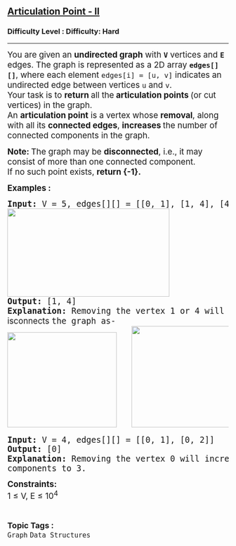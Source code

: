 <h2><a href="https://www.geeksforgeeks.org/problems/articulation-point2616/1?_gl=1*p7ddgf*_up*MQ..*_gs*MQ..&gclid=CjwKCAjwktO_BhBrEiwAV70jXtdZ1ZZFug8h_UQVVgzNt5D6hmdAUpyV9TnOcbQ0MSQRoH-rrDHDLxoCu8UQAvD_BwE">Articulation Point - II</a></h2><h3>Difficulty Level : Difficulty: Hard</h3><hr><div class="problems_problem_content__Xm_eO"><p class="" data-start="109" data-end="329"><span style="font-size: 14pt;">You are given an <strong data-start="126" data-end="146">undirected graph</strong> with <code data-start="152" data-end="155"><strong>V</strong></code> vertices and <code data-start="169" data-end="172"><strong>E</strong></code> edges. The graph is represented as a 2D array <strong><code data-start="219" data-end="230">edges[][]</code></strong>, where each element <code data-start="251" data-end="270">edges[i] = [u, v]</code> indicates an undirected edge between vertices <code data-start="317" data-end="320">u</code> and <code data-start="325" data-end="328">v</code>.<br></span><span style="font-size: 14pt;">Your task is to <strong data-start="347" data-end="405">return </strong>all the<strong data-start="347" data-end="405"> articulation points </strong>(or cut vertices) in the graph. <br></span><span style="font-size: 18.6667px;">An <strong>articulation point</strong> is a vertex whose <strong>removal</strong>, along with all its <strong>connected edges</strong>, <strong>increases </strong>the number of connected components in the graph.</span></p>
<p class="" data-start="331" data-end="648"><span style="font-size: 14pt;"><strong>Note:&nbsp;</strong>The graph may be <strong data-start="773" data-end="789">disconnected</strong>, i.e., it may consist of more than one connected component.<br>If no such point exists, <strong>return {-1}.</strong></span></p>
<p><span style="font-size: 14pt;"><strong>Examples :</strong></span></p>
<pre><span style="font-size: 14pt;"><strong>Input:</strong> V = 5, edges[][] = [[0, 1], [1, 4], [4, 3], [4, 2], [2, 3]]
<img src="https://media.geeksforgeeks.org/img-practice/prod/addEditProblem/892595/Web/Other/blobid3_1744109134.png" alt="" width="369" height="201">
<strong>Output: </strong>[1, 4]
<strong>Explanation: </strong>Removing the vertex 1 or 4 will <span style="font-family: -apple-system, BlinkMacSystemFont, 'Segoe UI', Roboto, Oxygen, Ubuntu, Cantarell, 'Open Sans', 'Helvetica Neue', sans-serif; white-space: normal;">disconnects </span>the graph as-
<img src="https://media.geeksforgeeks.org/img-practice/prod/addEditProblem/892595/Web/Other/blobid4_1744109133.png" alt="" width="249" height="217">   </span><img style="font-family: -apple-system, BlinkMacSystemFont, 'Segoe UI', Roboto, Oxygen, Ubuntu, Cantarell, 'Open Sans', 'Helvetica Neue', sans-serif;" src="https://media.geeksforgeeks.org/img-practice/prod/addEditProblem/892595/Web/Other/blobid5_1744109133.png" alt="" width="270" height="231"></pre>
<pre><span style="font-size: 14pt;"><strong>Input:</strong> V = 4, edges[][] = [[0, 1], [0, 2]]
<strong>Output: </strong>[0]
<strong>Explanation: </strong>Removing the vertex 0 will increase the number of disconnected<span style="font-family: -apple-system, BlinkMacSystemFont, 'Segoe UI', Roboto, Oxygen, Ubuntu, Cantarell, 'Open Sans', 'Helvetica Neue', sans-serif; white-space: normal; font-size: 14pt;">&nbsp;</span>components to 3.<span style="font-size: 14pt;">&nbsp;</span><span style="font-size: 14pt;">&nbsp;</span><br></span></pre>
<p><span style="font-size: 14pt;"><strong>Constraints:</strong><br>1 ≤ V, E ≤ 10<sup>4</sup></span></p></div><br><p><span style=font-size:18px><strong>Topic Tags : </strong><br><code>Graph</code>&nbsp;<code>Data Structures</code>&nbsp;